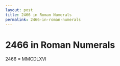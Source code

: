 ```yaml
---
layout: post
title: 2466 in Roman Numerals
permalink: 2466-in-roman-numerals
---
```


# 2466 in Roman Numerals

2466 = MMCDLXVI
